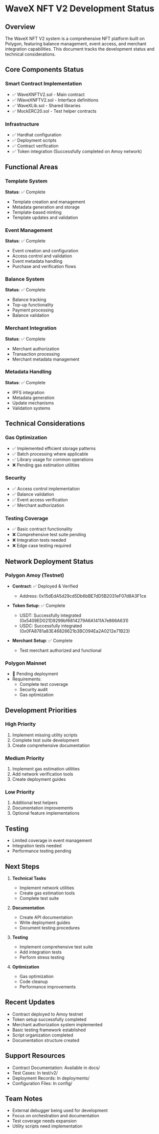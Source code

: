 # WaveX NFT V2 Development Status

## Overview
The WaveX NFT V2 system is a comprehensive NFT platform built on Polygon, featuring balance management, event access, and merchant integration capabilities. This document tracks the development status and technical considerations.

## Core Components Status

### Smart Contract Implementation
- ✅ WaveXNFTV2.sol - Main contract
- ✅ IWaveXNFTV2.sol - Interface definitions
- ✅ WaveXLib.sol - Shared libraries
- ✅ MockERC20.sol - Test helper contracts

### Infrastructure
- ✅ Hardhat configuration
- ✅ Deployment scripts
- ✅ Contract verification
- ✅ Token integration (Successfully completed on Amoy network)

## Functional Areas

### Template System
**Status**: ✅ Complete
- Template creation and management
- Metadata generation and storage
- Template-based minting
- Template updates and validation

### Event Management
**Status**: ✅ Complete
- Event creation and configuration
- Access control and validation
- Event metadata handling
- Purchase and verification flows

### Balance System
**Status**: ✅ Complete
- Balance tracking
- Top-up functionality
- Payment processing
- Balance validation

### Merchant Integration
**Status**: ✅ Complete
- Merchant authorization
- Transaction processing
- Merchant metadata management

### Metadata Handling
**Status**: ✅ Complete
- IPFS integration
- Metadata generation
- Update mechanisms
- Validation systems

## Technical Considerations

### Gas Optimization
- ✅ Implemented efficient storage patterns
- ✅ Batch processing where applicable
- ✅ Library usage for common operations
- ❌ Pending gas estimation utilities

### Security
- ✅ Access control implementation
- ✅ Balance validation
- ✅ Event access verification
- ✅ Merchant authorization

### Testing Coverage
- ✅ Basic contract functionality
- ❌ Comprehensive test suite pending
- ❌ Integration tests needed
- ❌ Edge case testing required

## Network Deployment Status

### Polygon Amoy (Testnet)
- **Contract**: ✅ Deployed & Verified
  - Address: 0x15dEdA5d29cd5Db6bBE7dD5B2031eF07d8A3F1ce
  
- **Token Setup**: ✅ Complete
  - USDT: Successfully integrated (0x5409ED021D9299bf6814279A6A1411A7e866A631)
  - USDC: Successfully integrated (0x0FA8781a83E46826621b3BC094Ea2A0212e71B23)
  
- **Merchant Setup**: ✅ Complete
  - Test merchant authorized and functional

### Polygon Mainnet
- 🔄 Pending deployment
- Requirements:
  - Complete test coverage
  - Security audit
  - Gas optimization

## Development Priorities

### High Priority
1. Implement missing utility scripts
2. Complete test suite development
3. Create comprehensive documentation

### Medium Priority
1. Implement gas estimation utilities
2. Add network verification tools
3. Create deployment guides

### Low Priority
1. Additional test helpers
2. Documentation improvements
3. Optional feature implementations

## Testing
- Limited coverage in event management
- Integration tests needed
- Performance testing pending

## Next Steps

1. **Technical Tasks**
   - Implement network utilities
   - Create gas estimation tools
   - Complete test suite

2. **Documentation**
   - Create API documentation
   - Write deployment guides
   - Document testing procedures

3. **Testing**
   - Implement comprehensive test suite
   - Add integration tests
   - Perform stress testing

4. **Optimization**
   - Gas optimization
   - Code cleanup
   - Performance improvements

## Recent Updates

- Contract deployed to Amoy testnet
- Token setup successfully completed
- Merchant authorization system implemented
- Basic testing framework established
- Script organization completed
- Documentation structure created

## Support Resources

- Contract Documentation: Available in docs/
- Test Cases: In test/v2/
- Deployment Records: In deployments/
- Configuration Files: In config/

## Team Notes

- External debugger being used for development
- Focus on orchestration and documentation
- Test coverage needs expansion
- Utility scripts need implementation
